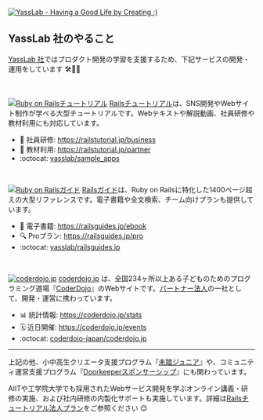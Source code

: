 [![YassLab - Having a Good Life by Creating ;)](https://i.gyazo.com/fadf98b71e1e9c7d1646eaa7c4216dd7.png)](https://yasslab.jp/ja/)

## YassLab 社のやること

[YassLab 社](https://yasslab.jp/ja/)ではプロダクト開発の学習を支援するため、下記サービスの開発・運用をしています 🛠💨✨

<br>

[![Ruby on Railsチュートリアル](https://yasslab.jp/img/header-railstutorial.png)](https://railsguides.jp/)
[Railsチュートリアル](http://railstutorial.jp/)は、SNS開発やWebサイト制作が学べる大型チュートリアルです。Webテキストや解説動画、社員研修や教材利用にも対応しています。

- :office: 社員研修: https://railstutorial.jp/business
- :school: 教材利用: https://railstutorial.jp/partner
- :octocat: [yasslab/sample_apps](https://github.com/yasslab/sample_apps)

<br>

[![Ruby on Railsガイド](https://yasslab.jp/img/header-railsguides.png)](https://railsguides.jp/)
[Railsガイド](https://railsguides.jp/)は、Ruby on Railsに特化した1400ページ超えの大型リファレンスです。電子書籍や全文検索、チーム向けプランも提供しています。
- :open_book: 電子書籍: https://railsguides.jp/ebook
- :mag: Proプラン: https://railsguides.jp/pro
- :octocat: [yasslab/railsguides.jp](https://github.com/yasslab/railsguides.jp)

<br>

[![coderdojo.jp](https://yasslab.jp/img/header-coderdojo-japan.png)](https://coderdojo.jp/)
[coderdojo.jp](https://coderdojo.jp/) は、全国234ヶ所以上ある子どものためのプログラミング道場『[CoderDojo](https://coderdojo.jp/)』のWebサイトです。[パートナー法人](https://coderdojo.jp/#partners)の一社として、開発・運営に携わっています。
- :bar_chart: 統計情報: https://coderdojo.jp/stats
- :spiral_calendar: 近日開催: https://coderdojo.jp/events
- :octocat: [coderdojo-japan/coderdojo.jp](https://github.com/coderdojo-japan/coderdojo.jp)

-----

上記の他、小中高生クリエータ支援プログラム『[未踏ジュニア](https://jr.mitou.org/)』や、コミュニティ運営支援プログラム『[Doorkeeperスポンサーシップ](https://yasslab.jp/ja/doorkeeper/)』にも関わっています。

AIITや工学院大学でも採用されたWebサービス開発を学ぶオンライン講義・研修の実施、および社内研修の内製化サポートも実施しています。詳細は[Railsチュートリアル法人プラン](https://railstutorial.jp/business)をご参照ください :relieved: 
